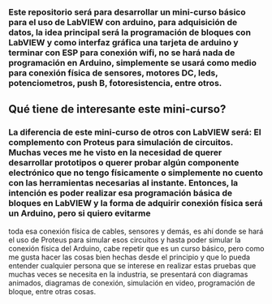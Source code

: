 ### Este repositorio será para desarrollar un mini-curso básico para el uso de LabVIEW con arduino, para adquisición de datos, la idea principal será la programación de bloques con LabVIEW y como interfaz gráfica una tarjeta de arduino y terminar con ESP para conexión wifi, no se hará nada de programación en Arduino, simplemente se usará como medio para conexión física de sensores, motores DC, leds, potenciometros, push B, fotoresistencia, entre otros.

## Qué tiene de interesante este mini-curso?
### La diferencia de este mini-curso de otros con LabVIEW será: El complemento con Proteus para simulación de circuitos. Muchas veces me he visto en la necesidad de querer desarrollar prototipos o querer probar algún componente electrónico que no tengo físicamente o simplemente no cuento con las herramientas necesarias al instante. Entonces, la intención es poder realizar esa programación básica de bloques en LabVIEW y la forma de adquirir conexión física será un Arduino, pero si quiero evitarme
toda esa conexión física de cables, sensores y demás, es ahí donde se hará el uso de Proteus para simular esos circuitos y hasta poder simular la conexión física del
Arduino, cabe repetir que es un curso básico, pero como me gusta hacer las cosas bien hechas desde el principio y que lo pueda entender cualquier persona que se interese
en realizar estas pruebas que muchas veces se necesita en la industria, se presentará con diagramas animados, diagramas de conexión, simulación en video, programación
de bloque, entre otras cosas.
